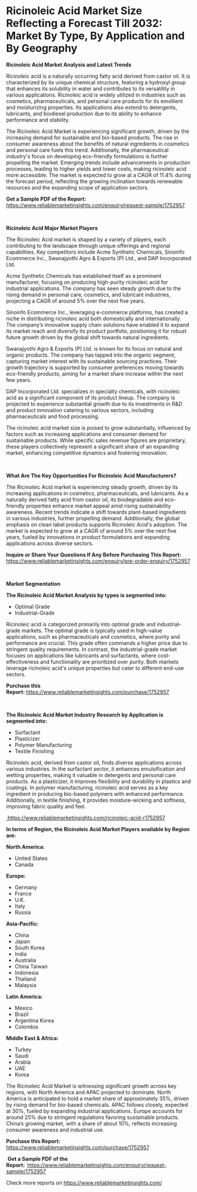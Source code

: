 <p><h1>Ricinoleic Acid Market Size Reflecting a Forecast Till 2032: Market By Type, By Application and By Geography</h1></p><p><strong>Ricinoleic Acid Market Analysis and Latest Trends</strong></p>
<p><p>Ricinoleic acid is a naturally occurring fatty acid derived from castor oil. It is characterized by its unique chemical structure, featuring a hydroxyl group that enhances its solubility in water and contributes to its versatility in various applications. Ricinoleic acid is widely utilized in industries such as cosmetics, pharmaceuticals, and personal care products for its emollient and moisturizing properties. Its applications also extend to detergents, lubricants, and biodiesel production due to its ability to enhance performance and stability.</p><p>The Ricinoleic Acid Market is experiencing significant growth, driven by the increasing demand for sustainable and bio-based products. The rise in consumer awareness about the benefits of natural ingredients in cosmetics and personal care fuels this trend. Additionally, the pharmaceutical industry's focus on developing eco-friendly formulations is further propelling the market. Emerging trends include advancements in production processes, leading to higher yields and lower costs, making ricinoleic acid more accessible. The market is expected to grow at a CAGR of 11.4% during the forecast period, reflecting the growing inclination towards renewable resources and the expanding scope of application sectors.</p></p>
<p><strong>Get a Sample PDF of the Report:&nbsp;</strong> <a href="https://www.reliablemarketinsights.com/enquiry/request-sample/1752957?utm_campaign=2200&utm_medium=2&utm_source=Github&utm_content=ia&utm_term=01042025&utm_id=ricinoleic-acid">https://www.reliablemarketinsights.com/enquiry/request-sample/1752957</a></p>
<p>&nbsp;</p>
<p><strong>Ricinoleic Acid Major Market Players</strong></p>
<p><p>The Ricinoleic Acid market is shaped by a variety of players, each contributing to the landscape through unique offerings and regional capabilities. Key competitors include Acme Synthetic Chemicals, Sinoinfo Ecommerce Inc., Swanajyothi Agro & Exports (P) Ltd., and DAP Incorporated Ltd. </p><p>Acme Synthetic Chemicals has established itself as a prominent manufacturer, focusing on producing high-purity ricinoleic acid for industrial applications. The company has seen steady growth due to the rising demand in personal care, cosmetics, and lubricant industries, projecting a CAGR of around 5% over the next five years.</p><p>Sinoinfo Ecommerce Inc., leveraging e-commerce platforms, has created a niche in distributing ricinoleic acid both domestically and internationally. The company’s innovative supply chain solutions have enabled it to expand its market reach and diversify its product portfolio, positioning it for robust future growth driven by the global shift towards natural ingredients.</p><p>Swanajyothi Agro & Exports (P) Ltd. is known for its focus on natural and organic products. The company has tapped into the organic segment, capturing market interest with its sustainable sourcing practices. Their growth trajectory is supported by consumer preferences moving towards eco-friendly products, aiming for a market share increase within the next few years.</p><p>DAP Incorporated Ltd. specializes in specialty chemicals, with ricinoleic acid as a significant component of its product lineup. The company is projected to experience substantial growth due to its investments in R&D and product innovation catering to various sectors, including pharmaceuticals and food processing.</p><p>The ricinoleic acid market size is poised to grow substantially, influenced by factors such as increasing applications and consumer demand for sustainable products. While specific sales revenue figures are proprietary, these players collectively represent a significant share of an expanding market, enhancing competitive dynamics and fostering innovation.</p></p>
<p>&nbsp;</p>
<p><strong>What Are The Key Opportunities For Ricinoleic Acid Manufacturers?</strong></p>
<p><p>The Ricinoleic Acid market is experiencing steady growth, driven by its increasing applications in cosmetics, pharmaceuticals, and lubricants. As a naturally derived fatty acid from castor oil, its biodegradable and eco-friendly properties enhance market appeal amid rising sustainability awareness. Recent trends indicate a shift towards plant-based ingredients in various industries, further propelling demand. Additionally, the global emphasis on clean label products supports Ricinoleic Acid's adoption. The market is expected to grow at a CAGR of around 5% over the next five years, fueled by innovations in product formulations and expanding applications across diverse sectors.</p></p>
<p><strong>Inquire or Share Your Questions If Any Before Purchasing This Report:</strong> <a href="https://www.reliablemarketinsights.com/enquiry/pre-order-enquiry/1752957?utm_campaign=2200&utm_medium=2&utm_source=Github&utm_content=ia&utm_term=01042025&utm_id=ricinoleic-acid">https://www.reliablemarketinsights.com/enquiry/pre-order-enquiry/1752957</a></p>
<p>&nbsp;</p>
<p><strong>Market Segmentation</strong></p>
<p><strong>The Ricinoleic Acid Market Analysis by types is segmented into:</strong></p>
<p><ul><li>Optimal Grade</li><li>Industrial-Grade</li></ul></p>
<p><p>Ricinoleic acid is categorized primarily into optimal grade and industrial-grade markets. The optimal grade is typically used in high-value applications, such as pharmaceuticals and cosmetics, where purity and performance are crucial. This grade often commands a higher price due to stringent quality requirements. In contrast, the industrial-grade market focuses on applications like lubricants and surfactants, where cost-effectiveness and functionality are prioritized over purity. Both markets leverage ricinoleic acid's unique properties but cater to different end-use sectors.</p></p>
<p><strong>Purchase this Report:&nbsp;</strong><a href="https://www.reliablemarketinsights.com/purchase/1752957?utm_campaign=2200&utm_medium=2&utm_source=Github&utm_content=ia&utm_term=01042025&utm_id=ricinoleic-acid">https://www.reliablemarketinsights.com/purchase/1752957</a></p>
<p>&nbsp;</p>
<p><strong>The Ricinoleic Acid Market Industry Research by Application is segmented into:</strong></p>
<p><ul><li>Surfactant</li><li>Plasticizer</li><li>Polymer Manufacturing</li><li>Textile Finishing</li></ul></p>
<p><p>Ricinoleic acid, derived from castor oil, finds diverse applications across various industries. In the surfactant sector, it enhances emulsification and wetting properties, making it valuable in detergents and personal care products. As a plasticizer, it improves flexibility and durability in plastics and coatings. In polymer manufacturing, ricinoleic acid serves as a key ingredient in producing bio-based polymers with enhanced performance. Additionally, in textile finishing, it provides moisture-wicking and softness, improving fabric quality and feel.</p></p>
<p><a href="https://www.reliablemarketinsights.com/ricinoleic-acid-r1752957?utm_campaign=2200&utm_medium=2&utm_source=Github&utm_content=ia&utm_term=01042025&utm_id=ricinoleic-acid">&nbsp;https://www.reliablemarketinsights.com/ricinoleic-acid-r1752957</a></p>
<p><strong>In terms of Region, the Ricinoleic Acid Market Players available by Region are:</strong></p>
<p>
    <p> <strong> North America: </strong>
        <ul>
            <li>United States</li>
            <li>Canada</li>
        </ul>
        </p> 
    <p> <strong> Europe: </strong>
        <ul>
            <li>Germany</li>
            <li>France</li>
            <li>U.K.</li>
            <li>Italy</li>
            <li>Russia</li>
        </ul>
        </p> 
    <p> <strong> Asia-Pacific: </strong>
        <ul>
            <li>China</li>
            <li>Japan</li>
            <li>South Korea</li>
            <li>India</li>
            <li>Australia</li>
            <li>China Taiwan</li>
            <li>Indonesia</li>
            <li>Thailand</li>
            <li>Malaysia</li>
        </ul>
        </p> 
    <p> <strong> Latin America: </strong>
        <ul>
            <li>Mexico</li>
            <li>Brazil</li>
            <li>Argentina Korea</li>
            <li>Colombia</li>
        </ul>
        </p> 
    <p> <strong> Middle East & Africa: </strong>
        <ul>
            <li>Turkey</li>
            <li>Saudi</li>
            <li>Arabia</li>
            <li>UAE</li>
            <li>Korea</li>
        </ul>
    </p>
    </p>
<p><p>The Ricinoleic Acid Market is witnessing significant growth across key regions, with North America and APAC projected to dominate. North America is anticipated to hold a market share of approximately 35%, driven by rising demand for bio-based chemicals. APAC follows closely, expected at 30%, fueled by expanding industrial applications. Europe accounts for around 25% due to stringent regulations favoring sustainable products. China’s growing market, with a share of about 10%, reflects increasing consumer awareness and industrial use.</p></p>
<p><strong>Purchase this Report: </strong><a href="https://www.reliablemarketinsights.com/purchase/1752957?utm_campaign=2200&utm_medium=2&utm_source=Github&utm_content=ia&utm_term=01042025&utm_id=ricinoleic-acid">https://www.reliablemarketinsights.com/purchase/1752957</a></p>
<p>&nbsp;<strong>Get a Sample PDF of the Report:&nbsp;&nbsp;</strong><a href="https://www.reliablemarketinsights.com/enquiry/request-sample/1752957?utm_campaign=2200&utm_medium=2&utm_source=Github&utm_content=ia&utm_term=01042025&utm_id=ricinoleic-acid">https://www.reliablemarketinsights.com/enquiry/request-sample/1752957</a></p>
<p><strong></strong></p>
<p>Check more reports on <a href="https://www.reliablemarketinsights.com/?utm_campaign=2200&utm_medium=2&utm_source=Github&utm_content=ia&utm_term=01042025&utm_id=ricinoleic-acid">https://www.reliablemarketinsights.com/</a></p>
